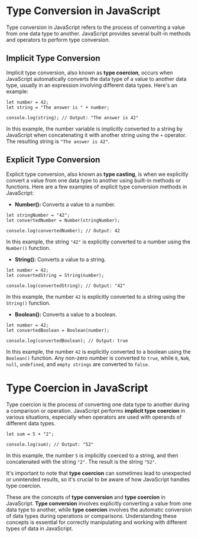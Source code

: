 # **Type Conversion in JavaScript**

Type conversion in JavaScript refers to the process of converting a value from one data type to another. JavaScript provides several built-in methods and operators to perform type conversion.

## **Implicit Type Conversion**

Implicit type conversion, also known as **type coercion**, occurs when JavaScript automatically converts the data type of a value to another data type, usually in an expression involving different data types. Here's an example:

```
let number = 42;
let string = "The answer is " + number;

console.log(string); // Output: "The answer is 42"
```

In this example, the number variable is implicitly converted to a string by JavaScript when concatenating it with another string using the `+` operator. The resulting string is `"The answer is 42"`.

## **Explicit Type Conversion**

Explicit type conversion, also known as **type casting**, is when we explicitly convert a value from one data type to another using built-in methods or functions. Here are a few examples of explicit type conversion methods in JavaScript:

* **Number():** Converts a value to a number.

```
let stringNumber = "42";
let convertedNumber = Number(stringNumber);

console.log(convertedNumber); // Output: 42
```

In this example, the string `"42"` is explicitly converted to a number using the `Number()` function.

* **String():** Converts a value to a string.

```
let number = 42;
let convertedString = String(number);

console.log(convertedString); // Output: "42"
```

In this example, the number `42` is explicitly converted to a string using the `String()` function.

* **Boolean():** Converts a value to a boolean.

```
let number = 42;
let convertedBoolean = Boolean(number);

console.log(convertedBoolean); // Output: true
```

In this example, the number `42` is explicitly converted to a boolean using the `Boolean()` function. Any non-zero number is converted to `true`, while `0`, `NaN`, `null`, `undefined`, and `empty strings` are converted to `false`.

# **Type Coercion in JavaScript**

Type coercion is the process of converting one data type to another during a comparison or operation. JavaScript performs **implicit type coercion** in various situations, especially when operators are used with operands of different data types.

```
let sum = 5 + "2";

console.log(sum); // Output: "52"
```

In this example, the number `5` is implicitly coerced to a string, and then concatenated with the string `"2"`. The result is the string `"52"`.

It's important to note that **type coercion** can sometimes lead to unexpected or unintended results, so it's crucial to be aware of how JavaScript handles type coercion.

These are the concepts of **type conversion** and **type coercion** in JavaScript. **Type conversion** involves explicitly converting a value from one data type to another, while **type coercion** involves the automatic conversion of data types during operations or comparisons. Understanding these concepts is essential for correctly manipulating and working with different types of data in JavaScript.
